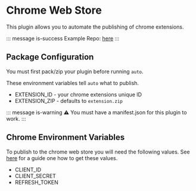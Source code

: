 # Chrome Web Store

This plugin allows you to automate the publishing of chrome extensions.

::: message is-success
Example Repo: [here](https://github.com/hipstersmoothie/auto-chrome)
:::

## Package Configuration

You must first pack/zip your plugin before running `auto`.

These environment variables tell `auto` what to publish.

- EXTENSION_ID - your chrome extensions unique ID
- EXTENSION_ZIP - defaults to `extension.zip`

::: message is-warning
:warning: You must have a manifest.json for this plugin to work.
:::

## Chrome Environment Variables

To publish to the chrome web store you will need the following values. See [here](https://github.com/DrewML/chrome-webstore-upload/blob/master/How%20to%20generate%20Google%20API%20keys.md) for a guide one how to get these values.

- CLIENT_ID
- CLIENT_SECRET
- REFRESH_TOKEN

